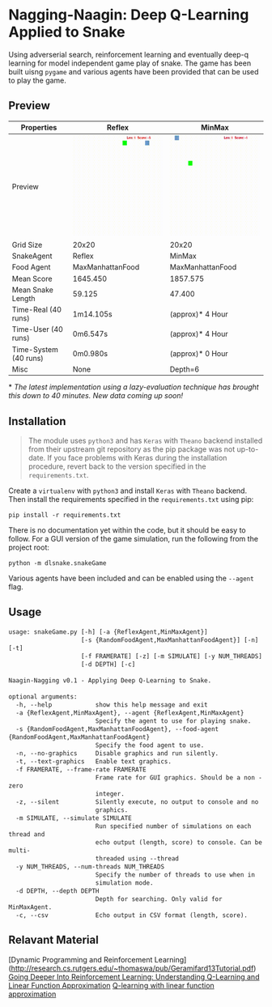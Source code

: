 # Nagging-Naagin: Deep Q-Learning Applied to Snake

Using adverserial search, reinforcement learning and eventually deep-q learning for model independent game play of snake. The game has been built uisng `pygame` and various agents have been provided that can be used to play the game.

## Preview

Properties|Reflex | MinMax|
|----------|-------------|-------------|
|Preview    |<img src="preview/01.gif" height="200" alt="A Simple Reflex-Agent playing Snake">|<img src="preview/02.gif" height="200" alt="A Simple MinMax-Agent playing Snake">|
|Grid Size| 20x20 | 20x20|
SnakeAgent| Reflex| MinMax|
Food Agent| MaxManhattanFood|MaxManhattanFood|
Mean Score| 1645.450|1857.575|
Mean Snake Length | 59.125| 47.400|
Time-Real (40 runs)| 1m14.105s | (approx)\* 4 Hour|
Time-User (40 runs)| 0m6.547s | (approx)\* 4 Hour|
Time-System (40 runs)| 0m0.980s | (approx)\* 0 Hour|
Misc| None|  Depth=6

\* *The latest implementation using a lazy-evaluation technique has brought this down to 40 minutes. New data coming up soon!*


## Installation
>The module uses `python3` and has `Keras` with `Theano` backend installed from their upstream git repository as the pip package was not up-to-date. If you face problems with Keras during the installation procedure, revert back to the version specified in the `requirements.txt`. 

Create a `virtualenv` with `python3` and install `Keras` with `Theano` backend. Then install the requirements specified in the `requirements.txt` using pip:

    pip install -r requirements.txt

There is no documentation yet within the code, but it should be easy to follow. For a GUI version of the game simulation, run the following from the project root:

    python -m dlsnake.snakeGame

Various agents have been included and can be enabled using the `--agent` flag.

## Usage
```
usage: snakeGame.py [-h] [-a {ReflexAgent,MinMaxAgent}]
                    [-s {RandomFoodAgent,MaxManhattanFoodAgent}] [-n] [-t]
                    [-f FRAMERATE] [-z] [-m SIMULATE] [-y NUM_THREADS]
                    [-d DEPTH] [-c]

Naagin-Nagging v0.1 - Applying Deep Q-Learning to Snake.

optional arguments:
  -h, --help            show this help message and exit
  -a {ReflexAgent,MinMaxAgent}, --agent {ReflexAgent,MinMaxAgent}
                        Specify the agent to use for playing snake.
  -s {RandomFoodAgent,MaxManhattanFoodAgent}, --food-agent {RandomFoodAgent,MaxManhattanFoodAgent}
                        Specify the food agent to use.
  -n, --no-graphics     Disable graphics and run silently.
  -t, --text-graphics   Enable text graphics.
  -f FRAMERATE, --frame-rate FRAMERATE
                        Frame rate for GUI graphics. Should be a non - zero
                        integer.
  -z, --silent          Silently execute, no output to console and no
                        graphics.
  -m SIMULATE, --simulate SIMULATE
                        Run specified number of simulations on each thread and
                        echo output (length, score) to console. Can be multi-
                        threaded using --thread
  -y NUM_THREADS, --num-threads NUM_THREADS
                        Specify the number of threads to use when in
                        simulation mode.
  -d DEPTH, --depth DEPTH
                        Depth for searching. Only valid for MinMaxAgent.
  -c, --csv             Echo output in CSV format (length, score).

```

## Relavant Material 
[Dynamic Programming and Reinforcement Learning] (http://research.cs.rutgers.edu/~thomaswa/pub/Geramifard13Tutorial.pdf)
[Going Deeper Into Reinforcement Learning: Understanding Q-Learning and Linear Function Approximation](https://danieltakeshi.github.io/2016/10/31/going-deeper-into-reinforcement-learning-understanding-q-learning-and-linear-function-approximation/)
[Q-learning with linear function approximation](https://pdfs.semanticscholar.org/e0ea/3bae8168d74b0256882926bcb38f2252ab63.pdf)